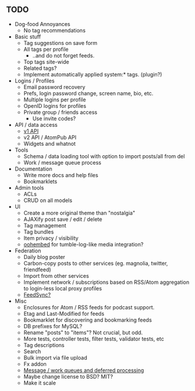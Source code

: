 ## TODO

* Dog-food Annoyances
    * No tag recommendations
* Basic stuff
    * Tag suggestions on save form
    * All tags per profile
        * ..and do not forget feeds.
    * Top tags site-wide
    * Related tags?
    * Implement automatically applied system:* tags. (plugin?)
* Logins / Profiles
    * Email password recovery
    * Prefs, login password change, screen name, bio, etc.
    * Multiple logins per profile
    * OpenID logins for profiles
    * Private group / friends access
        * Use invite codes?
* API / data access
    * [v1 API][v1api]
    * v2 API / AtomPub API
    * Widgets and whatnot
* Tools
    * Schema / data loading tool with option to import posts/all from del
    * Work / message queue process
* Documentation
    * Write more docs and help files
    * Bookmarklets
* Admin tools
    * ACLs
    * CRUD on all models
* UI
    * Create a more original theme than "nostalgia"
    * AJAXify post save / edit / delete
    * Tag management
    * Tag bundles
    * Item privacy / visibility
    * [oohembed][oembed] for tumble-log-like media integration?
* Federation
    * Daily blog poster
    * Carbon-copy posts to other services (eg. magnolia, twitter, friendfeed)
    * Import from other services
    * Implement network / subscriptions based on RSS/Atom aggregation to login-less local proxy profiles
    * [FeedSync?](http://dev.live.com/feedsync/spec/spec.aspx)
* Misc
    * Enclosures for Atom / RSS feeds for podcast support.
    * Etag and Last-Modified for feeds
    * Bookmarklet for discovering and bookmarking feeds
    * DB prefixes for MySQL?
    * Rename "posts" to "items"?  Not crucial, but odd.
    * More tests, controller tests, filter tests, validator tests, etc
    * Tag descriptions
    * Search
    * Bulk import via file upload
    * Fx addon
    * [Message / work queues and deferred processing][queues]
    * Maybe change license to BSD?  MIT?
    * Make it scale

[oembed]: http://oohembed.com/
[v1api]: http://delicious.com/help/api
[queues]: http://decafbad.com/blog/2008/07/04/queue-everything-and-delight-everyone
